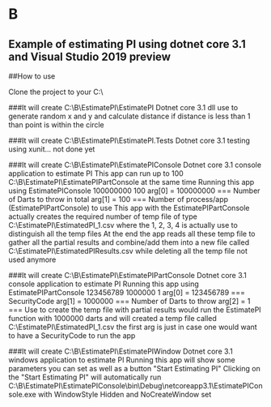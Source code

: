# B 

## Example of estimating PI using dotnet core 3.1 and Visual Studio 2019 preview

##How to use

Clone the project to your C:\

###It will create C:\B\EstimatePI\EstimatePI
   Dotnet core 3.1 dll use to generate random x and y and calculate distance
   if distance is less than 1 than point is within the circle
   
###It will create C:\B\EstimatePI\EstimatePI.Tests
   Dotnet core 3.1 testing using xunit... not done yet
   
###It will create C:\B\EstimatePI\EstimatePIConsole
   Dotnet core 3.1 console application to estimate PI
   This app can run up to 100 C:\B\EstimatePI\EstimatePIPartConsole at the same time
   Running this app using
     EstimatePIConsole 100000000 100
     arg[0] = 100000000 === Number of Darts to throw in total
     arg[1] = 100 === Number of process/app (EstimatePIPartConsole) to use
     This app with the EstimatePIPartConsole actually creates the required number of temp file of type C:\EstimatePI\EstimatedPI_1.csv
     where the 1, 2, 3, 4 is actually use to distinguish all the temp files
     At the end the app reads all these temp file to gather all the partial results and combine/add them 
     into a new file called C:\EstimatePI\EstimatedPIResults.csv while deleting all the temp file not used anymore
   
###It will create C:\B\EstimatePI\EstimatePIPartConsole
   Dotnet core 3.1 console application to estimate PI
   Running this app using 
      EstimatePIPartConsole 123456789 1000000 1
      arg[0] = 123456789 === SecurityCode
      arg[1] = 1000000 === Number of Darts to throw
      arg[2] = 1 === Use to create the temp file with partial results
      would run the EstimatePI function with 1000000 darts and will created a temp file called C:\EstimatePI\EstimatedPI_1.csv
      the first arg is just in case one would want to have a SecurityCode to run the app
      
###It will create C:\B\EstimatePI\EstimatePIWindow
   Dotnet core 3.1 windows application to estimate PI
   Running this app will show some parameters you can set as well as a button "Start Estimating PI"
   Clicking on the "Start Estimating PI" will automatically run C:\B\EstimatePI\EstimatePIConsole\bin\Debug\netcoreapp3.1\EstimatePIConsole.exe with WindowStyle Hidden and NoCreateWindow set
   
